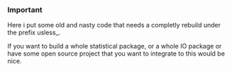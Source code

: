 ### Important

Here i put some old and nasty code that needs a completly rebuild under the prefix usless_.

If you want to build a whole statistical package, or a whole IO package or have some
open source project that you want to integrate to this would be nice.